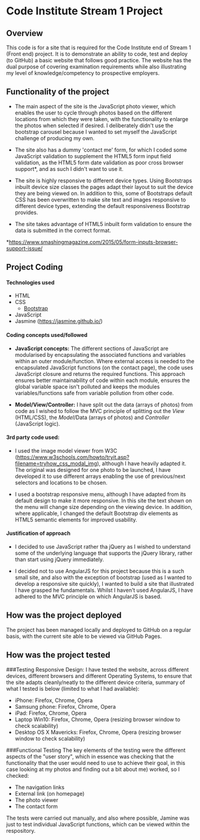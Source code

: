 # Code Institute Stream 1 Project

## Overview
This code is for a site that is required for the Code Institute end of Stream 1 (Front end) project. It is to demonstrate an ability to code, test and deploy (to GitHub) a basic website that follows good practice. The website has the dual purpose of covering examination requirements while also illustrating my level of knowledge/competency to prospective employers.


## Functionality of the project
 - The main aspect of the site is the JavaScript photo viewer, which enables the user to cycle through photos based on the different locations from which they were taken, with the functionality to enlarge the photos when selected if desired. I deliberately didn't use the bootstrap carousel because I wanted to set myself the JavaScript challenge of producing my own.

- The site also has a dummy 'contact me' form, for which I coded some JavaScript validation to supplement the HTML5 form input field validation, as the HTML5 form date validation as poor cross browser support*, and as such I didn't want to use it.

- The site is highly responsive to different device types. Using Bootstraps inbuilt device size classes the pages adapt their layout to suit the device they are being viewed on. In addition to this, some of Bootstraps default CSS has been overwritten to make site text and images responsive to different device types, extending the default responsiveness Bootstrap provides.

- The site takes advantage of HTML5 inbuilt form validation to ensure the data is submitted in the correct format.

*https://www.smashingmagazine.com/2015/05/form-inputs-browser-support-issue/


## Project Coding
#### Technologies used
- HTML
- CSS
	- [Bootstrap](http://getbootstrap.com/)
- JavaScript 
- Jasmine (https://jasmine.github.io/)

#### Coding concepts used/followed
- **JavaScript concepts:**
The different sections of JavaScript are modularised by encapsulating the associated functions and variables within an outer module/function. Where external access is needed to the encapsulated JavaScript functions (on the contact page), the code uses JavaScript closure and returns the required functions. This approach ensures better maintainability of code within each module, ensures the global variable space isn't polluted and keeps the modules variables/functions safe from variable pollution from other code.

- **Model/View/Controller:**
I have split out the data (arrays of photos) from code as I wished to follow the MVC principle of splitting out the *View* (HTML/CSS), the *Model*/Data (arrays of photos) and *Controller* (JavaScript logic).



#### 3rd party code used:
- I used the image model viewer from W3C (https://www.w3schools.com/howto/tryit.asp?filename=tryhow_css_modal_img), although I have heavily adapted it. The original was designed for one photo to be launched, I have developed it to use different arrays enabling the use of previous/next selectors and locations to be chosen.

- I used a bootstrap responsive menu, although I have adapted from its default design to make it more responsive. In this site the text shown on the menu will change size depending on the viewing device. In addition, where applicable, I changed the default Bootstrap div elements as HTML5 semantic elements for improved usability.


#### Justification of approach
- I decided to use JavaScript rather tha jQuery as I wished to understand some of the underlying language that supports the jQuery library, rather than start using jQuery immediately.

- I decided not to use AngularJS for this project because this is a such small site, and also with the exception of bootstrap (used as I wanted to develop a responsive site quickly), I wanted to build a site that illustrated I have grasped he fundamentals. Whilst I haven't used AngularJS, I have adhered to the MVC principle on which AngularJS is based.

## How was the project deployed
The project has been managed locally and deployed to GitHub on a regular basis, with the current site able to be viewed via GitHub Pages.

## How was the project tested

###Testing Responsive Design:
I have tested the website, across different devices, different browsers and different Operating Systems, to ensure that the site adapts cleanly/neatly to the different device criteria, summary of what I tested is below (limited to what I had available):
- iPhone: Firefox, Chrome, Opera
- Samsung phone: Firefox, Chrome, Opera
- iPad: Firefox, Chrome, Opera
- Laptop Win10: Firefox, Chrome, Opera (resizing browser window to check scalability)
- Desktop OS X Mavericks: Firefox, Chrome, Opera (resizing browser window to check scalability)

###Functional Testing
The key elements of the testing were the different aspects of the "user story", which in essence was checking that the functionality that the user would need to use to achieve their goal, in this case looking at my photos and finding out a bit about me) worked, so I checked: 
 - The navigation links
 - External link (on homepage)
 - The photo viewer
- The contact form

The tests were carried out manually, and also where possible, Jamine was just to test individual JavaScript functions, which can be viewed within the respository.






